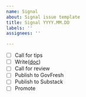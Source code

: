 ```yaml
---
name: Signal
about: Signal issue template
title: Signal YYYY.MM.DD
labels: ''
assignees: ''

---
```


- [ ] Call for tips
- [ ] Write([doc](https://docs.google.com/document/d/1H_3sPf4TF8QC3MXlQYs-Fey5bT8WttjBGgulG9MDm1I/edit?usp=sharing))
- [ ] Call for review
- [ ] Publish to GovFresh
- [ ] Publish to Substack
- [ ] Promote
